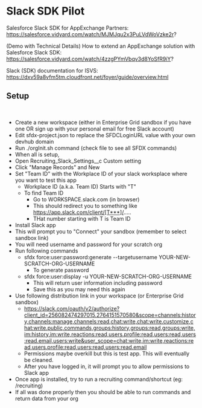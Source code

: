 # Slack SDK Pilot


Salesforce Slack SDK for AppExchange Partners: https://salesforce.vidyard.com/watch/MJMJqu2x3PuLVdWoVzke2r?

(Demo with Technical Details) How to extend an AppExchange solution with Salesforce Slack SDK: https://salesforce.vidyard.com/watch/4zzgPYmVbqv3d8YoSfR9iY?


Slack (SDK) documentation for ISVS: https://dxv59a8vfm5tm.cloudfront.net/foyer/guide/overview.html

## Setup
​
- Create a new workspace (either in Enterprise Grid sandbox if you have one OR sign up with your personal email for free Slack account)
​
- Edit sfdx-project.json to replace the SFDCLoginURL value with your own devhub domain
- Run ./orgInit.sh command (check file to see all SFDX commands)
- When all is setup,
- Open Recruiting_Slack_Settings__c Custom setting
- Click "Manage Records" and New
- Set "Team ID" with the Workplace ID of your slack worksplace where you want to test this app
  - Workplace ID (a.k.a. Team ID) Starts with "T"
  - To find Team ID
    - Go to WORKSPACE.slack.com (in browser)
    - This should redirect you to something like https://app.slack.com/client/[T***]/.....
    - THat number starting with T is Team ID
​
- Install Slack app 
​
- This will prompt you to "Connect" your sandbox (remember to select sandbox link)
- You will need username and password for your scratch org
- Run following commands
  - sfdx force:user:password:generate --targetusername  YOUR-NEW-SCRATCH-ORG-USERNAME
    - To generate password
  - sfdx force:user:display -u   YOUR-NEW-SCRATCH-ORG-USERNAME
    - This will return user information including password
    - Save this as you may need this again
- Use following distribution link in your workspace (or Enterprise Grid sandbox)
  - https://slack.com/oauth/v2/authorize?client_id=256082474297015.2764151570580&scope=channels:history,channels:manage,channels:read,chat:write,chat:write.customize,chat:write.public,commands,groups:history,groups:read,groups:write,im:history,im:write,reactions:read,users.profile:read,users:read,users:read.email,users:write&user_scope=chat:write,im:write,reactions:read,users.profile:read,users:read,users:read.email
  - Permissions maybe overkill but this is test app. This will eventually be cleaned.
  - After you have logged in, it will prompt you to allow permissions to Slack app
- Once app is installed, try to run a recruiting command/shortcut (eg: /recruiting)
​
- If all was done properly then you should be able to run commands and return data from your org
